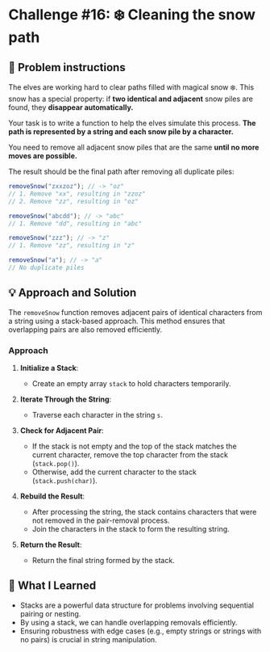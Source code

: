 # Challenge #16: ❄️ Cleaning the snow path

## 🧠 Problem instructions

The elves are working hard to clear paths filled with magical snow ❄️. This snow has a special property: if **two identical and adjacent** snow piles are found, they **disappear automatically.**

Your task is to write a function to help the elves simulate this process. **The path is represented by a string and each snow pile by a character.**

You need to remove all adjacent snow piles that are the same **until no more moves are possible.**

The result should be the final path after removing all duplicate piles:

```javascript
removeSnow("zxxzoz"); // -> "oz"
// 1. Remove "xx", resulting in "zzoz"
// 2. Remove "zz", resulting in "oz"

removeSnow("abcdd"); // -> "abc"
// 1. Remove "dd", resulting in "abc"

removeSnow("zzz"); // -> "z"
// 1. Remove "zz", resulting in "z"

removeSnow("a"); // -> "a"
// No duplicate piles
```

## 💡 Approach and Solution

The `removeSnow` function removes adjacent pairs of identical characters from a string using a stack-based approach. This method ensures that overlapping pairs are also removed efficiently.

### Approach

1. **Initialize a Stack**:

   - Create an empty array `stack` to hold characters temporarily.

2. **Iterate Through the String**:

   - Traverse each character in the string `s`.

3. **Check for Adjacent Pair**:

   - If the stack is not empty and the top of the stack matches the current character, remove the top character from the stack (`stack.pop()`).
   - Otherwise, add the current character to the stack (`stack.push(char)`).

4. **Rebuild the Result**:

   - After processing the string, the stack contains characters that were not removed in the pair-removal process.
   - Join the characters in the stack to form the resulting string.

5. **Return the Result**:
   - Return the final string formed by the stack.

## 🎉 What I Learned

- Stacks are a powerful data structure for problems involving sequential pairing or nesting.
- By using a stack, we can handle overlapping removals efficiently.
- Ensuring robustness with edge cases (e.g., empty strings or strings with no pairs) is crucial in string manipulation.
